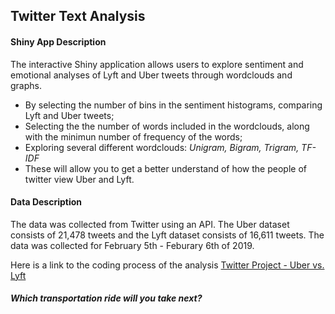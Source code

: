## Twitter Text Analysis
#### **Shiny App Description**
The interactive Shiny application allows users to explore sentiment and emotional analyses of Lyft and Uber tweets through wordclouds and graphs. 


* By selecting the number of bins in the sentiment histograms, comparing Lyft and Uber tweets;
* Selecting the the number of words included in the wordclouds, along with the minimun number of frequency of the words;
* Exploring several different wordclouds: *Unigram, Bigram, Trigram, TF-IDF*
* These will allow you to get a better understand of how the people of twitter view Uber and Lyft.


####  **Data Description**
The data was collected from Twitter using an API. The Uber dataset consists of 21,478 tweets and the Lyft dataset consists of 16,611 tweets. The data was collected for February 5th - Feburary 6th of 2019.

Here is a link to the coding process of the analysis [Twitter Project - Uber vs. Lyft ](http://rpubs.com/baylogan/473395)

##### Which transportation ride will you take next?
